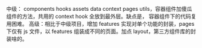 中级： components hooks assets data context pages utils，容器组件加傻瓜组件的方法，共用的 context hook 全放到最外层。缺点是， 容器组件下的代码复用困难。 
高级：相比于中级项目，增加 features 实现对单个功能的封装，pages 下仅有 js 文件，以 features 组装成不同的页面。加点 layout，第三方组件库的封装啥的。